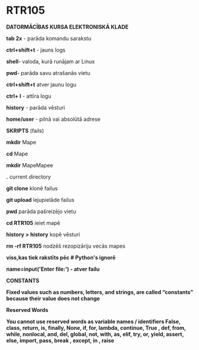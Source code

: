 
# RTR105


**DATORMĀCĪBAS KURSA ELEKTRONISKĀ KLADE**


**tab 2x** - parāda komandu sarakstu


**ctrl+shift+t** - jauns logs


**shell**- valoda, kurā runājam ar Linux


**pwd**- parāda savu atrašanās vietu


**ctrl+shift+t** atver jaunu logu



**ctrl+ l** - attīra logu


**history** - parāda vēsturi


**home/user** - pilnā vai absolūtā adrese


**SKRIPTS** (fails)


**mkdir** Mape


**cd** Mape


**mkdir** MapeMapee


**.** current directory


**git clone** klonē failus


**git upload** lejupielāde failus


**pwd** parāda pašreizējo vietu


**cd RTR105** ieiet mapē


**history > history** kopē vēsturi


**rm -rf RTR105** nodzēš rezopizāriju vecās mapes


**viss,kas tiek rakstīts pēc **#** Python's ignorē**


**name=input('Enter file:') - atver failu**


**CONSTANTS**


**Fixed values such as numbers, letters, and strings, are called “constants” because their value does not change**


**Reserved Words**

**You cannot use reserved words as variable names / identifiers
False,
class,
return,
is,
finally,
None, 
if,
for,
lambda,
continue,
True ,
def,
from,
while,
nonlocal,
and,
del, 
global, 
not, 
with,
as,
elif,
try,
or,
yield,
assert,
else,
import,
pass,
break ,
except,
in ,
raise**











